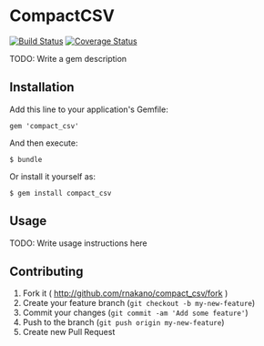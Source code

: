 # CompactCSV

[![Build Status](https://travis-ci.org/rnakano/compact_csv.svg?branch=master)](https://travis-ci.org/rnakano/compact_csv)
[![Coverage Status](https://coveralls.io/repos/rnakano/compact_csv/badge.svg?branch=master&service=github)](https://coveralls.io/github/rnakano/compact_csv?branch=master)

TODO: Write a gem description

## Installation

Add this line to your application's Gemfile:

    gem 'compact_csv'

And then execute:

    $ bundle

Or install it yourself as:

    $ gem install compact_csv

## Usage

TODO: Write usage instructions here

## Contributing

1. Fork it ( http://github.com/rnakano/compact_csv/fork )
2. Create your feature branch (`git checkout -b my-new-feature`)
3. Commit your changes (`git commit -am 'Add some feature'`)
4. Push to the branch (`git push origin my-new-feature`)
5. Create new Pull Request
